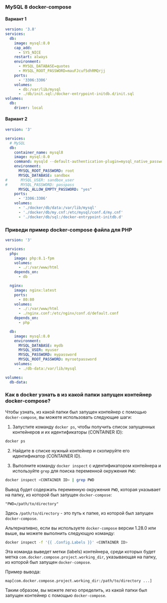 ### MySQL 8 docker-compose

#### Вариант 1

```yaml
version: '3.8'
services:
  db:
    image: mysql:8.0
    cap_add:
      - SYS_NICE
    restart: always
    environment:
      - MYSQL_DATABASE=quotes
      - MYSQL_ROOT_PASSWORD=mauFJcuf5dhRMQrjj
    ports:
      - '3306:3306'
    volumes:
      - db:/var/lib/mysql
      - ./db/init.sql:/docker-entrypoint-initdb.d/init.sql
volumes:
  db:
    driver: local
```

#### Вариант 2

```yaml
version: '3'

services:
  # MySQL
  db:
    container_name: mysql8
    image: mysql:8.0
    command: mysqld --default-authentication-plugin=mysql_native_password --character-set-server=utf8mb4 --collation-server=utf8mb4_unicode_ci
    environment:
      MYSQL_ROOT_PASSWORD: root
      MYSQL_DATABASE: sandbox
#      MYSQL_USER: sandbox_user
#      MYSQL_PASSWORD: passpass
      MYSQL_ALLOW_EMPTY_PASSWORD: "yes"
    ports:
      - '3306:3306'
    volumes:
      - './docker/db/data:/var/lib/mysql'
      - './docker/db/my.cnf:/etc/mysql/conf.d/my.cnf'
      - './docker/db/sql:/docker-entrypoint-initdb.d'
```

### Приведи пример docker-compose файла для PHP

```yaml
version: '3'

services:
  php:
    image: php:8.1-fpm
    volumes:
      - ./:/var/www/html
    depends_on:
      - db

  nginx:
    image: nginx:latest
    ports:
      - 80:80
    volumes:
      - ./:/var/www/html
      - ./nginx.conf:/etc/nginx/conf.d/default.conf
    depends_on:
      - php

  db:
    image: mysql:8.0
    environment:
      MYSQL_DATABASE: mydb
      MYSQL_USER: myuser
      MYSQL_PASSWORD: mypassword
      MYSQL_ROOT_PASSWORD: myrootpassword
    volumes:
      - ./db-data:/var/lib/mysql

volumes:
  db-data:
```

### Как в docker узнать в из какой папки запущен контейнер docker-compose?

Чтобы узнать, из какой папки был запущен контейнер с помощью `docker-compose`, вы можете использовать следующие шаги:

1. Запустите команду `docker ps`, чтобы получить список запущенных контейнеров и их идентификаторы (CONTAINER ID):

```bash
docker ps
```

2. Найдите в списке нужный контейнер и скопируйте его идентификатор (CONTAINER ID).

3. Выполните команду `docker inspect` с идентификатором контейнера и используйте `grep` для поиска переменной окружения `PWD`:

```bash
docker inspect <CONTAINER ID> | grep PWD
```

Вывод будет содержать переменную окружения `PWD`, которая указывает на папку, из которой был запущен `docker-compose`:

```
"PWD=/path/to/directory"
```

Здесь `/path/to/directory` - это путь к папке, из которой был запущен `docker-compose`.

Альтернативно, если вы используете `docker-compose` версии 1.28.0 или выше, вы можете выполнить следующую команду:

```bash
docker inspect -f '{{ .Config.Labels }}' <CONTAINER ID>
```

Эта команда выведет метки (labels) контейнера, среди которых будет метка `com.docker.compose.project.working_dir`, указывающая на папку, из которой был запущен `docker-compose`.

Пример вывода:

```
map[com.docker.compose.project.working_dir:/path/to/directory ...]
```

Таким образом, вы можете легко определить, из какой папки был запущен контейнер с помощью `docker-compose`.
